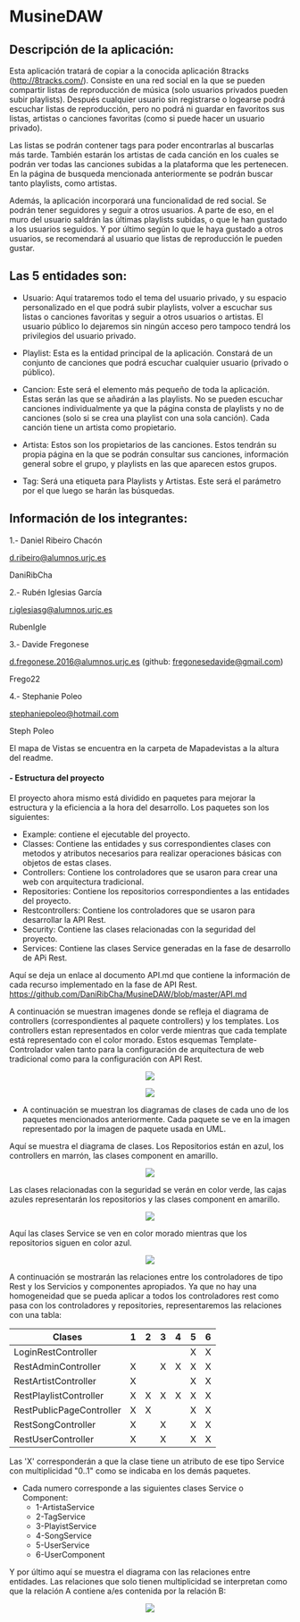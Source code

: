 # MusineDAW

## Descripción de la aplicación:

Esta aplicación tratará de copiar a la conocida aplicación 8tracks (http://8tracks.com/). Consiste en una red social en la que se pueden compartir listas de reproducción de música (solo usuarios privados pueden subir playlists). Después cualquier usuario sin registrarse o logearse podrá escuchar listas de reproducción, pero no podrá ni guardar en favoritos sus listas, artistas o canciones favoritas (como si puede hacer un usuario privado). 

Las listas se podrán contener tags para poder encontrarlas al buscarlas más tarde. También estarán los artistas de cada canción en los cuales se podrán ver todas las canciones subidas a la plataforma que les pertenecen. En la página de busqueda mencionada anteriormente se podrán buscar tanto playlists, como artistas.

Además, la aplicación incorporará una funcionalidad de red social. Se podrán tener seguidores y seguir a otros usuarios. A parte de eso, en el muro del usuario saldrán las últimas playlists subidas, o que le han gustado a los usuarios seguidos. Y por último según lo que le haya gustado a otros usuarios, se recomendará al usuario que listas de reproducción le pueden gustar.

## Las 5 entidades son:

- Usuario: Aquí trataremos todo el tema del usuario privado, y su espacio personalizado en el que podrá subir playlists, volver a escuchar sus listas o canciones favoritas y seguir a otros usuarios o artistas. El usuario público lo dejaremos sin ningún acceso pero tampoco tendrá los privilegios del usuario privado.

- Playlist: Esta es la entidad principal de la aplicación. Constará de un conjunto de canciones que podrá escuchar cualquier usuario (privado o público).

- Cancion: Este será el elemento más pequeño de toda la aplicación. Estas serán las que se añadirán a las playlists. No se pueden escuchar canciones individualmente ya que la página consta de playlists y no de canciones (solo si se crea una playlist con una sola canción). Cada canción tiene un artista como propietario.

- Artista: Estos son los propietarios de las canciones. Estos tendrán su propia página en la que se podrán consultar sus canciones, información general sobre el grupo, y playlists en las que aparecen estos grupos.

- Tag: Será una etiqueta para Playlists y Artistas. Este será el parámetro por el que luego se harán las búsquedas.

## Información de los integrantes:

1.- Daniel Ribeiro Chacón

d.ribeiro@alumnos.urjc.es

DaniRibCha

2.- Rubén Iglesias García

r.iglesiasg@alumnos.urjc.es

RubenIgle

3.- Davide Fregonese

d.fregonese.2016@alumnos.urjc.es (github: fregonesedavide@gmail.com)

Frego22

4.- Stephanie Poleo

stephaniepoleo@hotmail.com

Steph Poleo

El mapa de Vistas se encuentra en la carpeta de Mapadevistas a la altura del readme.

 #### - Estructura del proyecto
 El proyecto ahora mismo está dividido en paquetes para mejorar la estructura y la eficiencia a la hora del desarrollo. Los paquetes son los siguientes:
 - Example: contiene el ejecutable del proyecto.
 - Classes: Contiene las entidades y sus correspondientes clases con metodos y atributos necesarios para realizar operaciones básicas con objetos de estas clases.
 - Controllers: Contiene los controladores que se usaron para crear una web con arquitectura tradicional.
 - Repositories: Contiene los repositorios correspondientes a las entidades del proyecto.
 - Restcontrollers: Contiene los controladores que se usaron para desarrollar la API Rest.
 - Security: Contiene las clases relacionadas con la seguridad del proyecto.
 - Services: Contiene las clases Service generadas en la fase de desarrollo de APi Rest.
 
Aquí se deja un enlace al documento API.md que contiene la información de cada recurso implementado en la fase de API Rest.
https://github.com/DaniRibCha/MusineDAW/blob/master/API.md

A continuación se muestran imagenes donde se refleja el diagrama de controllers (correspondientes al paquete controllers) y los templates. Los controllers estan representados en color verde mientras que cada template está representado con el color morado. Estos esquemas Template-Controlador valen tanto para la configuración de arquitectura de web tradicional como para la configuración con API Rest.

<p align="center">
  <img src="https://github.com/DaniRibCha/MusineDAW/blob/master/Mapa%20de%20vistas/Controllers_y_Templates/TemplatesNuevoEsquema.PNG"/>
</p>

<p align="center">
  <img src="https://github.com/DaniRibCha/MusineDAW/blob/master/Mapa%20de%20vistas/Controllers_y_Templates/Relacion%20PublicPage.PNG"/>
</p>

- A continuación se muestran los diagramas de clases de cada uno de los paquetes mencionados anteriormente. Cada paquete se ve en la imagen representado por la imagen de paquete usada en UML.

Aquí se muestra el diagrama de clases. Los Repositorios están en azul, los controllers en marrón, las clases component en amarillo.

<p align="center">
  <img src="https://github.com/DaniRibCha/MusineDAW/blob/master/Mapa%20de%20vistas/Diagrama%20de%20clases/Paquete%20Controllers%20y%20Repositorios.png"/>
</p>

Las clases relacionadas con la seguridad se verán en color verde, las cajas azules representarán los repositorios y las clases component en amarillo.

<p align="center">
  <img src="https://github.com/DaniRibCha/MusineDAW/blob/master/Mapa%20de%20vistas/Diagrama%20de%20clases/Paquete%20Security.PNG"/>
</p>

Aquí las clases Service se ven en color morado mientras que los repositorios siguen en color azul.

<p align="center">
  <img src="https://github.com/DaniRibCha/MusineDAW/blob/master/Mapa%20de%20vistas/Diagrama%20de%20clases/Paquete%20Service.PNG"/>
</p>

A continuación se mostrarán las relaciones entre los controladores de tipo Rest y los Servicios y componentes apropiados. Ya que no hay una homogeneidad que se pueda aplicar a todos los controladores rest como pasa con los controladores y repositories, representaremos las relaciones con una tabla:

| Clases | 1 | 2 | 3 | 4 | 5 | 6 |
|--------|---|---|---|---|---|---|
| LoginRestController |  |  |  |  | X | X |
| RestAdminController | X |  | X | X | X | X |
| RestArtistController | X |  |  |  | X | X |
| RestPlaylistController | X | X | X | X | X | X |
| RestPublicPageController | X | X |  |  | X | X |
| RestSongController | X |  | X |  | X | X |
| RestUserController | X |  | X |  | X | X |

Las 'X' corresponderán a que la clase tiene un atributo de ese tipo Service con multiplicidad "0..1" como se indicaba en los demás paquetes.
- Cada numero corresponde a las siguientes clases Service o Component:
  - 1-ArtistaService
  - 2-TagService
  - 3-PlayistService
  - 4-SongService
  - 5-UserService
  - 6-UserComponent
  
Y por último aquí se muestra el diagrama con las relaciones entre entidades. Las relaciones que solo tienen multiplicidad se interpretan como que la relación A contiene a/es contenida por la relación B:

<p align="center">
  <img src="https://github.com/DaniRibCha/MusineDAW/blob/master/Mapa%20de%20vistas/Diagrama%20de%20clases/Clases%20Simples.PNG"/>
</p>
